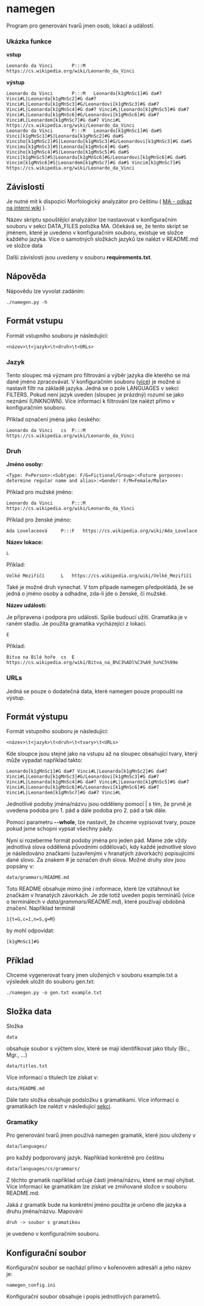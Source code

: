 # namegen
Program pro generování tvarů jmen osob, lokací a událostí.

### Ukázka funkce

**vstup**

    Leonardo da Vinci		P:::M	https://cs.wikipedia.org/wiki/Leonardo_da_Vinci

**výstup**

    Leonardo da Vinci		P:::M	Leonardo[k1gMnSc1]#G da#7 Vinci#L|Leonarda[k1gMnSc2]#G da#7 Vinci#L|Leonardu[k1gMnSc3]#G/Leonardovi[k1gMnSc3]#G da#7 Vinci#L|Leonarda[k1gMnSc4]#G da#7 Vinci#L|Leonardo[k1gMnSc5]#G da#7 Vinci#L|Leonardu[k1gMnSc6]#G/Leonardovi[k1gMnSc6]#G da#7 Vinci#L|Leonardem[k1gMnSc7]#G da#7 Vinci#L	https://cs.wikipedia.org/wiki/Leonardo_da_Vinci
    Leonardo da Vinci		P:::M	Leonardo[k1gMnSc1]#G da#S Vinci[k1gMnSc1]#S|Leonarda[k1gMnSc2]#G da#S Vinciho[k1gMnSc2]#S|Leonardu[k1gMnSc3]#G/Leonardovi[k1gMnSc3]#G da#S Vincimu[k1gMnSc3]#S|Leonarda[k1gMnSc4]#G da#S Vinciho[k1gMnSc4]#S|Leonardo[k1gMnSc5]#G da#S Vinci[k1gMnSc5]#S|Leonardu[k1gMnSc6]#G/Leonardovi[k1gMnSc6]#G da#S Vincim[k1gMnSc6]#S|Leonardem[k1gMnSc7]#G da#S Vincim[k1gMnSc7]#S	https://cs.wikipedia.org/wiki/Leonardo_da_Vinci


## Závislosti

Je nutné mít k dispozici Morfologický analyzátor pro češtinu ( [MA - odkaz na interní wiki](http://knot.fit.vutbr.cz/wiki/index.php/Morfologick%C3%BD_slovn%C3%Adk_a_morfologick%C3%BD_analyz%C3%A1tor_pro_%C4%8De%C5%A1tinu#Morfologick.C3.BD_analyz.C3.A1tor_pro_.C4.8De.C5.A1tinu) ). 

Název skriptu spouštějící analyzátor lze nastavovat v konfiguračním souboru v sekci DATA_FILES položka MA. Očekává se, že tento skript se jménem, které je uvedeno v konfiguračním souboru, existuje ve složce každého jazyka. Více o samotných složkách jazyků lze nalézt v README.md ve složce data

Další závislosti jsou uvedeny v souboru **requirements.txt**.

## Nápověda
Nápovědu lze vyvolat zadáním:

	./namegen.py -h


## Formát vstupu
Formát vstupního souboru je následující:

	<název>\t<jazyk>\t<druh>\t<URLs>
	
### Jazyk

Tento sloupec má význam pro filtrování a výběr jazyka dle kterého se má dané jméno zpracovávat. V konfiguračním souboru ([více](#config)) je možné si nastavit filtr na základě jazyka. Jedná se o pole LANGUAGES v sekci FILTERS. Pokud není jazyk uveden (sloupec je prázdný) rozumí se jako neznámí (UNKNOWN). Více informací k filtrování lze nalézt přímo v konfiguračním souboru.

Příklad označení jména jako českého:

    Leonardo da Vinci	cs	P:::M	https://cs.wikipedia.org/wiki/Leonardo_da_Vinci

### Druh

**Jméno osoby:**

    <Type: P=Person>:<Subtype: F/G=Fictional/Group>:<Future purposes: determine regular name and alias>:<Gender: F/M=Female/Male>

Příklad pro mužské jméno:

    Leonardo da Vinci		P:::M	https://cs.wikipedia.org/wiki/Leonardo_da_Vinci

Příklad pro ženské jméno:

    Ada Lovelaceová		P:::F	https://cs.wikipedia.org/wiki/Ada_Lovelace

**Název lokace:**

    L
    
Příklad:

    Velké Meziříčí		L	https://cs.wikipedia.org/wiki/Velké_Meziříčí


Také je možné druh vynechat. V tom případe namegen předpokládá, že se jedná o jméno osoby a odhadne, zda-li jde o ženské, či mužské.
	
**Název události:**

Je připravena i podpora pro události. Spíše budoucí užití. Gramatika je v raném stadiu. Je použita gramatika vycházející z lokací.

	E
	
Příklad:

    Bitva na Bílé hoře	cs	E	https://cs.wikipedia.org/wiki/Bitva_na_B%C3%ADl%C3%A9_ho%C5%99e
	
### URLs

Jedná se pouze o dodatečná data, které namegen pouze propouští na výstup.

## Formát výstupu
Formát vstupního souboru je následující:

	<název>\t<jazyk>\t<druh>\t<tvary>\t<URLs>
	
Kde sloupce jsou stejné jako na vstupu až na sloupec obsahující tvary, který může vypadat například takto:

    Leonardo[k1gMnSc1]#G da#7 Vinci#L|Leonarda[k1gMnSc2]#G da#7 Vinci#L|Leonardu[k1gMnSc3]#G/Leonardovi[k1gMnSc3]#G da#7 Vinci#L|Leonarda[k1gMnSc4]#G da#7 Vinci#L|Leonardo[k1gMnSc5]#G da#7 Vinci#L|Leonardu[k1gMnSc6]#G/Leonardovi[k1gMnSc6]#G da#7 Vinci#L|Leonardem[k1gMnSc7]#G da#7 Vinci#L
    
Jednotlivé podoby jména/názvu jsou odděleny pomocí | s tím, že prvně je uvedena podoba pro 1. pád a dále podoba pro 2. pád a tak dále.

Pomocí parametru **--whole**, lze nastavit, že chceme vypisovat tvary, pouze pokud jsme schopni vypsat všechny pády. 

Nyní si rozeberme formát podoby jména pro jeden pád. Máme zde vždy jednotlivá slova oddělená původními oddělovači, kdy každé jednotlivé slovo je následováno značkami (uzavřenými v hranatých závorkách) popisujícími dané slovo. Za znakem # je označen druh slova. Možné druhy slov jsou popsány v:

	data/grammars/README.md

Toto README obsahuje mimo jiné i informace, které lze vztáhnout ke značkám v hranatých závorkách. Je zde totiž uveden popis terminálů (více o terminálech v *data/grammars/README.md*), které používají obdobná značení. Například terminál
	
	1{t=G,c=1,n=S,g=M}

by mohl odpovídat:
	
	[k1gMnSc1]#G

## Příklad
Chceme vygenerovat tvary jmen uložených v souboru example.txt a výsledek uložit do souboru gen.txt:

	./namegen.py -o gen.txt example.txt 
	
## Složka data

Složka

	data

obsahuje soubor s výčtem slov, které se mají identifikovat jako tituly (Bc., Mgr., …)

	data/titles.txt

Více informací o titulech lze získat v:

	data/README.md

Dále tato složka obsahuje podsložku s gramatikami. Více informací o gramatikách lze nalézt v následující [sekci](#grammars).

### <a name="grammars">Gramatiky</a>

Pro generování tvarů jmen používá namegen gramatik, které jsou uloženy v

	data/languages/

pro každý podporovaný jazyk. Například konkrétně pro češtinu 
    
    data/languages/cs/grammars/

Z těchto gramatik například určuje části jména/názvu, které se mají ohýbat.
Více informací ke gramatikám lze získat ve zmiňované složce v souboru README.md.

Jaká z gramatik bude na konkrétní jméno použita je určeno dle jazyka a druhu jména/názvu. Mapování

	druh -> soubor s gramatikou
	
je uvedeno v konfiguračním souboru.
	
## <a name="config">Konfigurační soubor</a>

Konfigurační soubor se nachází přímo v kořenovém adresáři a jeho název je:

	namegen_config.ini
	
Konfigurační soubor obsahuje i popis jednotlivých parametrů.